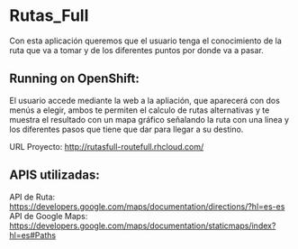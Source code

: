 Rutas_Full
===================

Con esta aplicación queremos que el usuario tenga el conocimiento de la ruta que va a tomar y de los diferentes puntos por donde va a pasar.


Running on OpenShift:
----------------------------

El usuario accede mediante la web a la apliación, que aparecerá con dos menús a elegir, ambos te permiten el calculo de rutas alternativas y te muestra el resultado con un mapa gráfico señalando la ruta con una linea y los diferentes pasos que tiene que dar para llegar a su destino.

URL Proyecto: http://rutasfull-routefull.rhcloud.com/


APIS utilizadas:
----------------------------

API de Ruta: https://developers.google.com/maps/documentation/directions/?hl=es-es
API de Google Maps: https://developers.google.com/maps/documentation/staticmaps/index?hl=es#Paths


